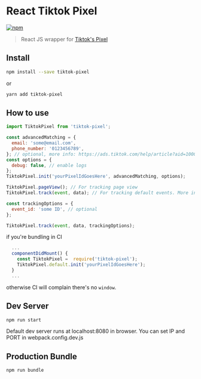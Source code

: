 # React Tiktok Pixel

[![npm](https://img.shields.io/npm/dm/tiktok-pixel.svg)](https://www.npmjs.com/package/tiktok-pixel)

> React JS wrapper for [Tiktok's Pixel](https://ads.tiktok.com/help/article?aid=10021)

## Install

```bash
npm install --save tiktok-pixel

```

or

```bash
yarn add tiktok-pixel

```

## How to use

```js
import TiktokPixel from 'tiktok-pixel';

const advancedMatching = {
  email: 'some@email.com',
  phone_number: '0123456789',
}; // optional, more info: https://ads.tiktok.com/help/article?aid=10007891
const options = {
  debug: false, // enable logs
};
TiktokPixel.init('yourPixelIdGoesHere', advancedMatching, options);

TiktokPixel.pageView(); // For tracking page view
TiktokPixel.track(event, data); // For tracking default events. More info about standard events: https://ads.tiktok.com/help/article?aid=10028

const trackingOptions = {
  event_id: 'some ID', // optional
};

TiktokPixel.track(event, data, trackingOptions);
```

if you're bundling in CI

```js
  ...
  componentDidMount() {
    const TiktokPixel =  require('tiktok-pixel');
    TiktokPixel.default.init('yourPixelIdGoesHere');
  }
  ...
```

otherwise CI will complain there's no `window`.

## Dev Server

```bash
npm run start

```

Default dev server runs at localhost:8080 in browser.
You can set IP and PORT in webpack.config.dev.js

## Production Bundle

```bash
npm run bundle
```
